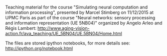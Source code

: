 Teaching material for the course "Simulating neural computation and information processing", presented by Marcel Stimberg on 11/12/2015 at UPMC Paris as part of the course "Neural networks: sensory processing and information representation (UE 5NB04)" organized by Angelo Arleo and Régis Lambert: http://www.aging-vision-action.fr/ava_teaching/UE_5BN04/UE.5BN04/Home.html

The files are stored ipython notebooks, for more details see: http://ipython.org/notebook.html

